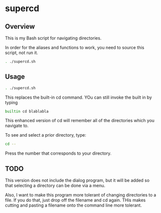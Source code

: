 # supercd

## Overview
This is my Bash script for navigating directories.  

In order for the aliases and functions to work, you need to source this script, not run it.

```bash
. ./supercd.sh
```

## Usage

```bash
. ./supercd.sh
```

This replaces the built-in cd command.  YOu can still invoke the built in by typing
```bash
builtin cd blablabla
```

This enhanced version of cd will remember all of the directories which you navigate to.

To see and select a prior directory, type:

```bash
cd --
```

Press the number that corresponds to your directory.

## TODO

This version does not include the dialog program, but it will be added so that selecting a directory
can be done via a menu.

Also, I want to make this program more tolerant of changing directories to a file. If you do that, just drop off the filename
and cd again.  THis makes cutting and pasting a filename onto the command line more tolerant.


